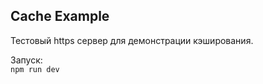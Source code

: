## Cache Example
Тестовый https сервер для демонстрации кэширования.<br/>

Запуск:<br/>
``
npm run dev
``
